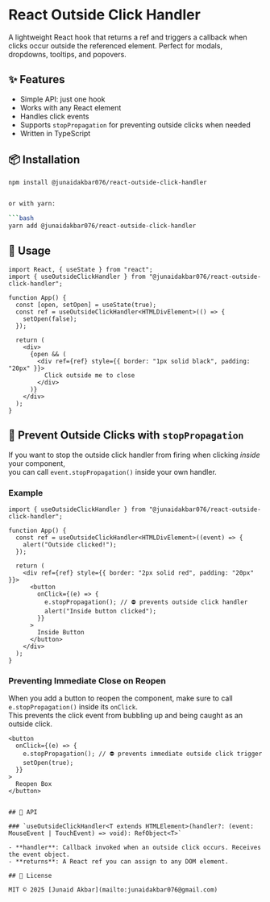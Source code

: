 # React Outside Click Handler

A lightweight React hook that returns a ref and triggers a callback when clicks occur outside the referenced element. Perfect for modals, dropdowns, tooltips, and popovers.

## ✨ Features
- Simple API: just one hook
- Works with any React element
- Handles click events
- Supports `stopPropagation` for preventing outside clicks when needed
- Written in TypeScript

## 📦 Installation

```bash
npm install @junaidakbar076/react-outside-click-handler


or with yarn:

```bash
yarn add @junaidakbar076/react-outside-click-handler
```

## 🚀 Usage

```tsx
import React, { useState } from "react";
import { useOutsideClickHandler } from "@junaidakbar076/react-outside-click-handler";

function App() {
  const [open, setOpen] = useState(true);
  const ref = useOutsideClickHandler<HTMLDivElement>(() => {
    setOpen(false);
  });

  return (
    <div>
      {open && (
        <div ref={ref} style={{ border: "1px solid black", padding: "20px" }}>
          Click outside me to close
        </div>
      )}
    </div>
  );
}
```

## 🛑 Prevent Outside Clicks with `stopPropagation`

If you want to stop the outside click handler from firing when clicking *inside* your component,  
you can call `event.stopPropagation()` inside your own handler.

### Example

```tsx
import { useOutsideClickHandler } from "@junaidakbar076/react-outside-click-handler";

function App() {
  const ref = useOutsideClickHandler<HTMLDivElement>((event) => {
    alert("Outside clicked!");
  });

  return (
    <div ref={ref} style={{ border: "2px solid red", padding: "20px" }}>
      <button
        onClick={(e) => {
          e.stopPropagation(); // ⛔ prevents outside click handler
          alert("Inside button clicked");
        }}
      >
        Inside Button
      </button>
    </div>
  );
}
```
### Preventing Immediate Close on Reopen

When you add a button to reopen the component, make sure to call `e.stopPropagation()` inside its `onClick`.  
This prevents the click event from bubbling up and being caught as an outside click.

```tsx
<button
  onClick={(e) => {
    e.stopPropagation(); // ⛔ prevents immediate outside click trigger
    setOpen(true);
  }}
>
  Reopen Box
</button>


## 📖 API

### `useOutsideClickHandler<T extends HTMLElement>(handler?: (event: MouseEvent | TouchEvent) => void): RefObject<T>`

- **handler**: Callback invoked when an outside click occurs. Receives the event object.
- **returns**: A React ref you can assign to any DOM element.

## 📄 License

MIT © 2025 [Junaid Akbar](mailto:junaidakbar076@gmail.com)
